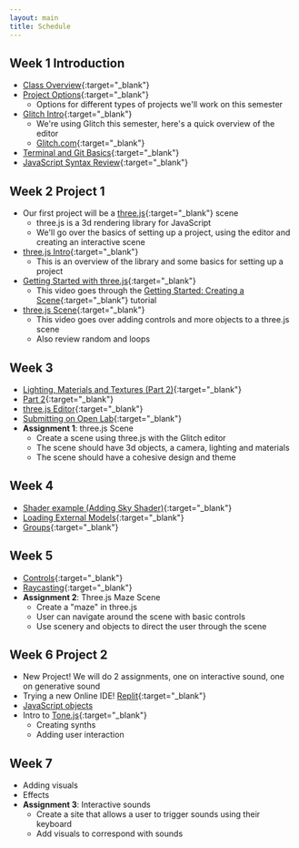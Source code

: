 ```yaml
---
layout: main
title: Schedule
---
```


## Week 1 **Introduction**
- [Class Overview](https://www.youtube.com/watch?v=1MTbtRfPW1o){:target="_blank"}
- [Project Options](https://www.youtube.com/watch?v=-G4ckoUic2E_){:target="_blank"}
	- Options for different types of projects we'll work on this semester
- [Glitch Intro](https://www.youtube.com/watch?v=oU5q2qdZfI8){:target="_blank"}
	- We're using Glitch this semester, here's a quick overview of the editor
	- [Glitch.com](https://glitch.com/){:target="_blank"}
- [Terminal and Git Basics](https://www.youtube.com/watch?v=Lsgf1czMhhA){:target="_blank"}
- [JavaScript Syntax Review](https://www.youtube.com/watch?v=4pimKJh8N4I){:target="_blank"}

## Week 2 **Project 1**
- Our first project will be a [three.js](https://threejs.org/){:target="_blank"} scene
	- three.js is a 3d rendering library for JavaScript
	- We'll go over the basics of setting up a project, using the editor and creating an interactive scene
- [three.js Intro](https://www.youtube.com/watch?v=iJgZD85D9uw){:target="_blank"}
	- This is an overview of the library and some basics for setting up a project
- [Getting Started with three.js](https://www.youtube.com/watch?v=5euQZTLNzH8){:target="_blank"}
	- This video goes through the [Getting Started: Creating a Scene](https://threejs.org/docs/index.html#manual/en/introduction/Creating-a-scene){:target="_blank"} tutorial
- [three.js Scene](https://www.youtube.com/watch?v=qJV-fnmLLZk){:target="_blank"}
	- This video goes over adding controls and more objects to a three.js scene
	- Also review random and loops

## Week 3
- [Lighting, Materials and Textures (Part 2)](https://www.youtube.com/watch?v=GON-tCEyPEo&list=PLSqAxglrKGAxD9hlr_i3kZdC5yNReZw5a&index=9){:target="_blank"}
- [Part 2](https://www.youtube.com/watch?v=t_fSXZDXMpY&list=PLSqAxglrKGAxD9hlr_i3kZdC5yNReZw5a&index=10){:target="_blank"}
- [three.js Editor](https://www.youtube.com/watch?v=qEjeFLL-3eA&list=PLSqAxglrKGAxD9hlr_i3kZdC5yNReZw5a&index=11){:target="_blank"}
- [Submitting on Open Lab](https://www.youtube.com/watch?v=9h0e36v5ZsI&list=PLSqAxglrKGAxD9hlr_i3kZdC5yNReZw5a&index=12){:target="_blank"}
- **Assignment 1**: three.js Scene
	- Create a scene using three.js with the Glitch editor
	- The scene should have 3d objects, a camera, lighting and materials
	- The scene should have a cohesive design and theme

## Week 4
- [Shader example (Adding Sky Shader)](https://www.youtube.com/watch?v=RjSo3rIPWT0&list=PLSqAxglrKGAxD9hlr_i3kZdC5yNReZw5a&index=14){:target="_blank"}
- [Loading External Models](https://www.youtube.com/watch?v=Rw3ufhEMrwY&list=PLSqAxglrKGAxD9hlr_i3kZdC5yNReZw5a&index=15){:target="_blank"}
- [Groups](https://www.youtube.com/watch?v=HtCZL7WQ768&list=PLSqAxglrKGAxD9hlr_i3kZdC5yNReZw5a&index=13){:target="_blank"}

## Week 5
- [Controls](https://www.youtube.com/watch?v=P5y7oyLhgjA&list=PLSqAxglrKGAxD9hlr_i3kZdC5yNReZw5a&index=16){:target="_blank"}
- [Raycasting](https://www.youtube.com/watch?v=NAQrYckMfNs&list=PLSqAxglrKGAxD9hlr_i3kZdC5yNReZw5a&index=17){:target="_blank"}
- **Assignment 2**: Three.js Maze Scene
	- Create a "maze" in three.js
	- User can navigate around the scene with basic controls
	- Use scenery and objects to direct the user through the scene

## Week 6 **Project 2**
- New Project! We will do 2 assignments, one on interactive sound, one on generative sound
- Trying a new Online IDE! [Replit](https://replit.com/){:target="_blank"}
- [JavaScript objects](notes/objects)
- Intro to [Tone.js](https://tonejs.github.io/){:target="_blank"}
	- Creating synths
	- Adding user interaction

## Week 7
- Adding visuals
- Effects
- **Assignment 3**: Interactive sounds
	- Create a site that allows a user to trigger sounds using their keyboard
	- Add visuals to correspond with sounds



<!-- 
	questions
	projects
		- interactive
			- use p5?
			- or just dom stuff ???
		- generative
			- use teoria?
	editor
		- p5 - use visuals and dom stuff, existing tone examples
		- glitch - continue with what we were using, add p5
 -->